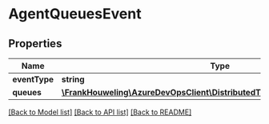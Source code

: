 # AgentQueuesEvent

## Properties
Name | Type | Description | Notes
------------ | ------------- | ------------- | -------------
**eventType** | **string** |  | [optional] 
**queues** | [**\FrankHouweling\AzureDevOpsClient\DistributedTask\Model\TaskAgentQueue[]**](TaskAgentQueue.md) |  | [optional] 

[[Back to Model list]](../README.md#documentation-for-models) [[Back to API list]](../README.md#documentation-for-api-endpoints) [[Back to README]](../README.md)


